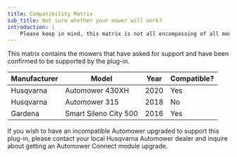 ```yaml
---
title: Compatibility Matrix
sub_title: Not sure whether your mower will work?
introduction: |
    Please keep in mind, this matrix is not all encompassing of all model mowers that may work without any issues. It is only updated as mowers are confirmed to work with the plug-in.
---
```

This matrix contains the mowers that have asked for support and have been confirmed to be supported by the plug-in.

| Manufacturer | Model | Year | Compatible? |
| ------------ | ----- | ---- | ----------- |
| Husqvarna | Automower 430XH | 2020 | Yes |
| Husqvarna | Automower 315 | 2018 | No |
| Gardena | Smart Sileno City 500 | 2016 | Yes |

If you wish to have an incompatible Automower upgraded to support this plug-in, please contact your local Husqvarna Automower dealer and inquire about getting an Automower Connect module upgrade.
